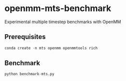 # openmm-mts-benchmark
Experimental multiple timestep benchmarks with OpenMM


## Prerequisites
```python
conda create -n mts openmm openmmtools rich
```

## Benchmark
```python
python benchmark-mts.py
```

